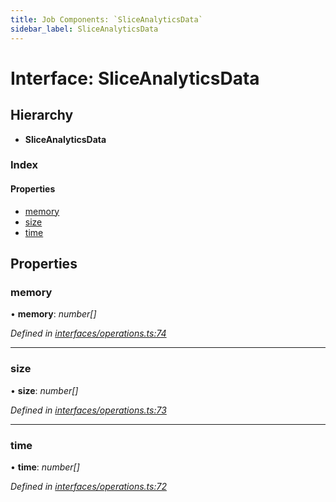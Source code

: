```yaml
---
title: Job Components: `SliceAnalyticsData`
sidebar_label: SliceAnalyticsData
---
```


# Interface: SliceAnalyticsData

## Hierarchy

* **SliceAnalyticsData**

### Index

#### Properties

* [memory](sliceanalyticsdata.md#memory)
* [size](sliceanalyticsdata.md#size)
* [time](sliceanalyticsdata.md#time)

## Properties

###  memory

• **memory**: *number[]*

*Defined in [interfaces/operations.ts:74](https://github.com/terascope/teraslice/blob/9dc0f8b8/packages/job-components/src/interfaces/operations.ts#L74)*

___

###  size

• **size**: *number[]*

*Defined in [interfaces/operations.ts:73](https://github.com/terascope/teraslice/blob/9dc0f8b8/packages/job-components/src/interfaces/operations.ts#L73)*

___

###  time

• **time**: *number[]*

*Defined in [interfaces/operations.ts:72](https://github.com/terascope/teraslice/blob/9dc0f8b8/packages/job-components/src/interfaces/operations.ts#L72)*

